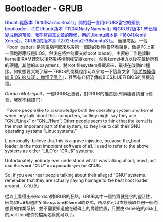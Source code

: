 # Bootloader - GRUB

<font color="blue">Ubuntu從版本『9.10(Karmic Koala)』開始就一直用GRUB2當它的預設bootloader，而在Ubuntu版本『11.04(Natty Narwhal)』時GRUB2版本1.99已經變成新的預設，我在寫這篇文章的時候，用的Ubuntu版本是『16.04(Xenial Xerus)』，GRUB2的版本是『2.02~beta2-36ubuntu3.1』。
</font>
簡單來說，一個『boot loader』是當電腦開起來以後第一個跑的軟體\(當然看架構，像是PC上第一個跑得應該是BIOS，然後在將控制權交給boot loader\)，主要的工作是讀取kernel到RAM裡面以後然後將控制權交給kernel，然後kernel接力以後在啟動所有的硬體，其他的subsystems，將root filesystem掛載起來，最後在啟動init程序。如果想要大概了解一下BIOS的開機程序可以參考一下這篇文章『[即將換掉傳統 BIOS 的 UEFI，你懂了嗎？](http://www.techbang.com/posts/4356)』，裡面有介紹了傳統BIOS和UEFI BIOS的開機流程。




_Gordon Matzigkeit_，一個GRUB狂熱者，對GRUB的描述是(有興趣者請自行體會，我就不翻譯了):

『Some people like to acknowledge both the operating system and kernel when they talk about their computers, so they might say they use “GNU/Linux” or “GNU/Hurd”. Other people seem to think that the kernel is the most important part of the system, so they like to call their GNU operating systems “Linux systems.”

I, personally, believe that this is a grave injustice, because the_boot loader_is the most important software of all. I used to refer to the above systems as either “LILO”or “GRUB” systems.

Unfortunately, nobody ever understood what I was talking about; now I just use the word “GNU” as a pseudonym for GRUB.

So, if you ever hear people talking about their alleged “GNU” systems, remember that they are actually paying homage to the best boot loader around… GRUB!』



從以上看得出來Gordon對GRUB的狂熱，GRUB其中一個特質就是它的靈活性，因為GRUB知道許多file system和kernel的格式，所以你可以直接讀取任何一個你想要的作業系統，並不需要知道他在磁碟上的實體位置，只要由kernel在的disk上的partition和你的檔案名稱就可以了。



